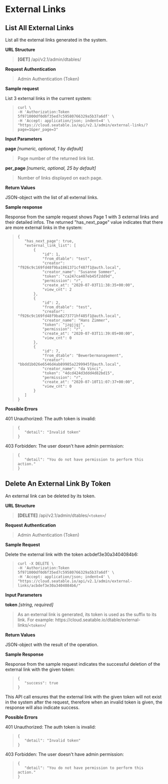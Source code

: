 # External Links

## List All External Links

List all the external links generated in the system.

**URL Structure**

> **\[GET]** /api/v2.1/admin/dtables/


**Request Authentication**

> Admin Authentication (Token)


**Sample request**

List 3 external links in the current system:

> ```
> curl \
> -H 'Authorization:Token 5f971000df0d6f35ed7c59580766329a5b37a6df' \
> -H 'Accept: application/json; indent=4' \
> "https://cloud.seatable.io/api/v2.1/admin/external-links/?page=1&per_page=3"
> 
> ```


**Input Parameters**

**page** _\[numeric, optional, 1 by default]_ 
> Page number of the returned link list.

**per_page** _\[numeric, optional, 25 by default]_
> Number of links displayed on each page.


**Return Values**

JSON-object with the list of all external links.


**Sample response**

Response from the sample request shows Page 1 with 3 external links and their detailed infos. The returned "has_next_page" value indicates that there are more external links in the system:

>```
>{
>    "has_next_page": true,
>    "external_link_list": [
>        {
>            "id": 1,
>            "from_dtable": "test",
>            "creator": "f926c9c169fd48f9ba1861371cf487f1@auth.local",
>            "creator_name": "Susanne Sommer",
>            "token": "ca247ca407eb45f2dd9d",
>            "permission": "r",
>            "create_at": "2020-07-03T11:38:35+00:00",
>            "view_cnt": 2
>        },
>        {
>            "id": 2,
>            "from_dtable": "test",
>            "creator": "f926c9c169fd48f9ba8273771hf485f1@auth.local",
>            "creator_name": "Hans Zimmer",
>            "token": "jzgjjgj",
>            "permission": "r",
>            "create_at": "2020-07-03T11:39:05+00:00",
>            "view_cnt": 0
>        },
>        {
>            "id": 7,
>            "from_dtable": "Bewerbermanagement",
>            "creator": "bbdd1b026e6546d4ab89985a2299945f@auth.local",
>            "creator_name": "da Vinci",
>            "token": "4dcd424d3ddd4d82bd15",
>            "permission": "r",
>            "create_at": "2020-07-10T11:07:37+00:00",
>            "view_cnt": 0
>        }
>    ]
>}
>```

**Possible Errors**

401 Unauthorized: The auth token is invalid:
>```
>{
>    "detail": "Invalid token"
>}
>```

403 Forbidden: The user doesn't have admin permission:
>```
>{
>    "detail": "You do not have permission to perform this action."
>}
>```

## Delete An External Link By Token

An external link can be deleted by its token. 

**URL Structure**

> **\[DELETE]** /api/v2.1/admin/dtables/`<token>`/

**Request Authentication**

> Admin Authentication (Token)

**Sample Request**

Delete the external link with the token acbdef3e30a3404084b6:

>```
>curl -X DELETE \
>-H 'Authorization:Token 5f971000df0d6f35ed7c59580766329a5b37a6df' \
>-H 'Accept: application/json; indent=4' \
>"https://cloud.seatable.io/api/v2.1/admin/external-links/acbdef3e30a3404084b6/"
>
>```

**Input Parameters**

**token** _\[string, required]_
> As an external link is generated, its token is used as the suffix to its link. For example: https\://cloud.seatable.io/dtable/external-links/`<token>`/


**Return Values**

JSON-object with the result of the operation.


**Sample Response**

Response from the sample request indicates the successful deletion of the external link with the given token:

>```
>{
>    "success": true
>}
>```
This API call ensures that the external link with the given token will not exist in the system after the request, therefore when an invalid token is given, the response will also indicate success.

**Possible Errors**

401 Unauthorized: The auth token is invalid:
>```
>{
>    "detail": "Invalid token"
>}
>```

403 Forbidden: The user doesn't have admin permission:
>```
>{
>    "detail": "You do not have permission to perform this action."
>}
>```


